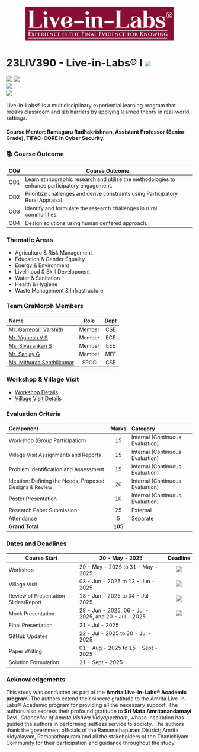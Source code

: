 <p align="center">
    <img src="Assets/LiL_Logo.png" alt ="Amrita TIFAC" width="400" />
</p>

# 23LIV390 - Live-in-Labs® I ![](https://img.shields.io/badge/Live-green)
![](https://img.shields.io/badge/Batch-24Engg-lightgreen) ![](https://img.shields.io/badge/UG-blue) <br/>
![](https://img.shields.io/badge/Credits-3-orange) <br/> ![](https://img.shields.io/badge/Students-5-gold) <br/> 

Live-in-Labs® is a multidisciplinary experiential learning program that breaks classroom and lab barriers by applying learned theory in real-world settings.

#### Course Mentor: Ramaguru Radhakrishnan, Assistant Professor (Senior Grade), TIFAC-CORE in Cyber Security.

### :books: Course Outcome

| CO#     | Course Outcome                                                                                     |
|---------|----------------------------------------------------------------------------------------------------|
| CO1     | Learn ethnographic research and utilise the methodologies to enhance participatory engagement.     |
| CO2     | Prioritize challenges and derive constraints using Participatory Rural Appraisal.                  |
| CO3     | Identify and formulate the research challenges in rural communities.                               |
| CO4     | Design solutions using human centered approach.                                                    |


### Thematic Areas

- Agriculture & Risk Management
- Education & Gender Equality
- Energy & Environment
- Livelihood & Skill Development
- Water & Sanitation
- Health & Hygiene
- Waste Management & Infrastructure

### Team GraMorph Members

|                            Name                            |           Role         |      Dept      |
|:-----------------------------------------------------------|:----------------------:|:--------------:|
| [Mr. Garrepalli Varshith](https://github.com/GVR2007)      |        Member          |      CSE       |
| [Mr. Vignesh V S](https://github.com/Vigneshvs2007)        |        Member          |      ECE       |
| [Ms. Sivasankari S](https://github.com/sivasankari0109)    |        Member          |      EEE       |
| [Mr. Sanjay G](https://github.com/sanhub52)                |        Member          |      MEE       |
| [Ms. Mithuraa Senthilkumar](https://github.com/mith-sen)   |        SPOC            |      CSE       |

### Workshop & Village Visit
- [Workshop Details]()
- [Village Visit Details]()

### Evaluation Criteria

| Component                                                   |  Marks | Category                         |
|:------------------------------------------------------------|:------:|:---------------------------------|
| Workshop (Group Participation)                              | 15     | Internal (Continuous Evaluation) |
| Village Visit Assignments and Reports                       | 15     | Internal (Continuous Evaluation) |
| Problem Identification and Assessment                       | 15     | Internal (Continuous Evaluation) |
| Ideation: Defining the Needs, Proposed Designs & Review     | 20     | Internal (Continuous Evaluation) |
| Poster Presentation                                         | 10     | Internal (Continuous Evaluation) |
| Research Paper Submission                                   | 25     | External                         |
| Attendance                                                  | 5      | Separate                         |
| **Grand Total**                                             | **105**|                                 |

### Dates and Deadlines

| Course Start | 20 - May - 2025 | Deadline | 
|--------------|-----------------|:--------:|
| Workshop     | 20 - May - 2025 to 31 - May - 2025 |  ![](https://img.shields.io/badge/Completed-darkgreen) | 
| Village Visit | 03 - Jun - 2025 to 13 - Jun - 2025 |  ![](https://img.shields.io/badge/Completed-darkgreen) |
| Review of Presentation Slides/Report | 18 - Jun - 2025 to 04 - Jul - 2025 |  ![](https://img.shields.io/badge/Completed-darkgreen) |
| Mock Presentation | 28 - Jun - 2025, 06 - Jul - 2025, and 20 - Jul - 2025  |  ![](https://img.shields.io/badge/Completed-darkgreen)  |
| Final Presentation | 21 - Jul - 2025 |   |
| GitHub Updates    | 22 - Jul - 2025 to 30 - Jul - 2025 |  |
| Paper Writing     | 01 - Aug - 2025 to 15 - Sept - 2025 |  |
| Solution Formulation | 21 - Sept - 2025 | | 

### Acknowledgements
This study was conducted as part of the **Amrita Live-in-Labs® Academic program**. The authors extend their sincere gratitude to the Amrita Live-in-Labs® Academic program for providing all the necessary support. The authors also express their profound gratitude to **Sri Mata Amritanandamayi Devi**, _Chancellor of Amrita Vishwa Vidyapeetham_, whose inspiration has guided the authors in performing selfless service to society. The authors thank the government officials of the  Ramanathapuram District; Amrita Vidyalayam, Ramanathapuram and all the stakeholders of the Thanichiyam Community for their participation and guidance throughout the study.

